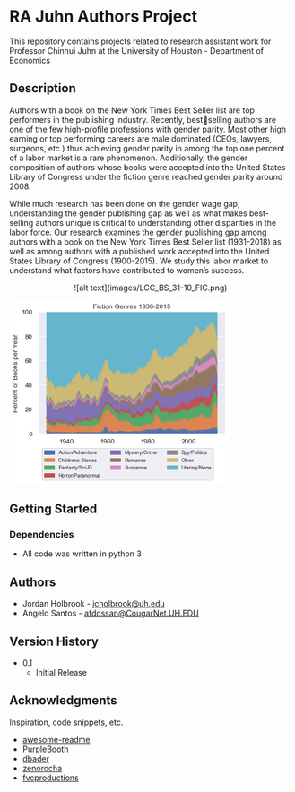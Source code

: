# RA Juhn Authors Project

This repository contains projects related to research assistant work for Professor Chinhui Juhn at the University of Houston - Department of Economics

## Description

Authors with a book on the New York Times Best Seller list are top performers in the publishing industry. Recently, bestselling authors are one of the few high-profile professions with gender parity. Most other high earning or top performing careers are male dominated (CEOs, lawyers, surgeons, etc.) thus achieving gender parity in among the top one percent of a labor market is a rare phenomenon. Additionally, the gender composition of authors whose books were accepted into the United States Library of Congress under the fiction genre reached gender parity around 2008. 

While much research has been done on the gender wage gap, understanding the gender publishing gap as well as what makes best-selling authors unique is critical to understanding other disparities in the labor force. Our research examines the gender publishing gap among authors with a book on the New York Times Best Seller list (1931-2018) as well as among authors with a published work accepted into the United States Library of Congress (1900-2015). We study this labor market to understand what factors have contributed to women’s success.

 <p style="text-align: center;"> ![alt text](images/LCC_BS_31-10_FIC.png) </p>

   



   ![alt text](images/Fiction_Genre_Combined_Without_Missings.png)




## Getting Started

### Dependencies

* All code was written in python 3 



## Authors

* Jordan Holbrook - jcholbrook@uh.edu
* Angelo Santos - afdossan@CougarNet.UH.EDU


## Version History

* 0.1
    * Initial Release


## Acknowledgments

Inspiration, code snippets, etc.
* [awesome-readme](https://github.com/matiassingers/awesome-readme)
* [PurpleBooth](https://gist.github.com/PurpleBooth/109311bb0361f32d87a2)
* [dbader](https://github.com/dbader/readme-template)
* [zenorocha](https://gist.github.com/zenorocha/4526327)
* [fvcproductions](https://gist.github.com/fvcproductions/1bfc2d4aecb01a834b46)

